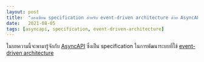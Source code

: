 ```yaml
---
layout: post
title:  "ลองเขียน specification สำหรับ event-driven architecture ด้วย AsyncAPI"
date:   2021-08-05
tags: [asyncapi, specification, event-driven-architecture]
---
```


ในบทความนี้จะพามารู้จักกับ [AsyncAPI](https://www.asyncapi.com/) ซึ่งเป็น specification ในการพัฒนาระบบที่ใช้ [event-driven architecture](https://martinfowler.com/articles/201701-event-driven.html)